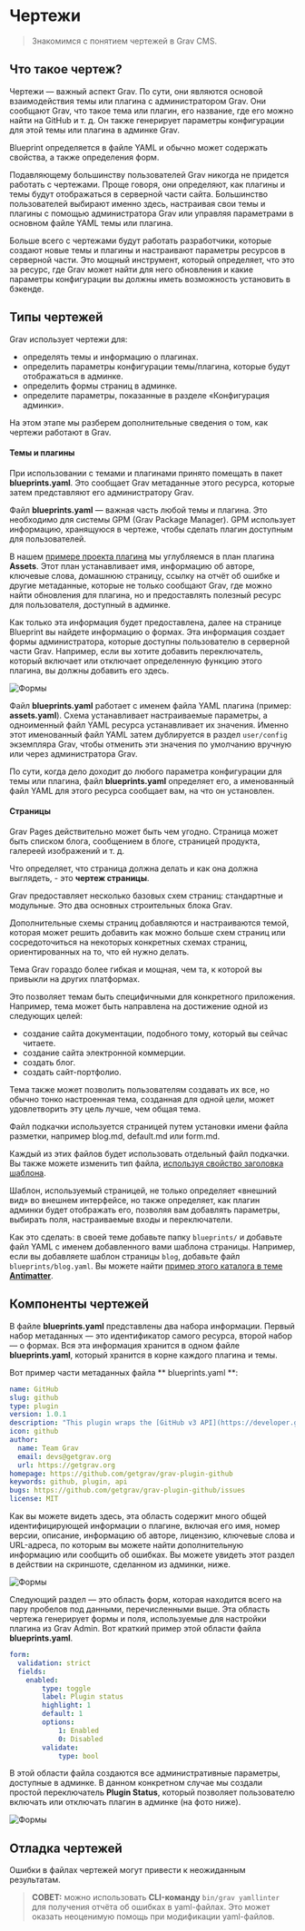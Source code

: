 # Чертежи

> Знакомимся с понятием чертежей в Grav CMS.

## Что такое чертеж?

Чертежи — важный аспект Grav. По сути, они являются основой взаимодействия темы или плагина с администратором Grav. Они сообщают Grav, что такое тема или плагин, его название, где его можно найти на GitHub и т. д. Он также генерирует параметры конфигурации для этой темы или плагина в админке Grav.

Blueprint определяется в файле YAML и обычно может содержать свойства, а также определения форм.

Подавляющему большинству пользователей Grav никогда не придется работать с чертежами. Проще говоря, они определяют, как плагины и темы будут отображаться в серверной части сайта. Большинство пользователей выбирают именно здесь, настраивая свои темы и плагины с помощью администратора Grav или управляя параметрами в основном файле YAML темы или плагина.

Больше всего с чертежами будут работать разработчики, которые создают новые темы и плагины и настраивают параметры ресурсов в серверной части. Это мощный инструмент, который определяет, что это за ресурс, где Grav может найти для него обновления и какие параметры конфигурации вы должны иметь возможность установить в бэкенде.

## Типы чертежей

Grav использует чертежи для:

- определять темы и информацию о плагинах.
- определить параметры конфигурации темы/плагина, которые будут отображаться в админке.
- определить формы страниц в админке.
- определите параметры, показанные в разделе «Конфигурация админки».

На этом этапе мы разберем дополнительные сведения о том, как чертежи работают в Grav.

#### Темы и плагины

При использовании с темами и плагинами принято помещать в пакет **blueprints.yaml**. Это сообщает Grav метаданные этого ресурса, которые затем представляют его администратору Grav.

Файл **blueprints.yaml** — важная часть любой темы и плагина. Это необходимо для системы GPM (Grav Package Manager). GPM использует информацию, хранящуюся в чертеже, чтобы сделать плагин доступным для пользователей.

В нашем [примере проекта плагина](example-plugin-blueprint) мы углубляемся в план плагина **Assets**. Этот план устанавливает имя, информацию об авторе, ключевые слова, домашнюю страницу, ссылку на отчёт об ошибке и другие метаданные, которые не только сообщают Grav, где можно найти обновления для плагина, но и предоставлять полезный ресурс для пользователя, доступный в админке.

Как только эта информация будет предоставлена, далее на странице Blueprint вы найдете информацию о формах. Эта информация создает формы администратора, которые доступны пользователю в серверной части Grav. Например, если вы хотите добавить переключатель, который включает или отключает определенную функцию этого плагина, вы должны добавить его здесь.

![Формы](blueprints_1.png)

Файл **blueprints.yaml** работает с именем файла YAML плагина (пример: **assets.yaml**). Схема устанавливает настраиваемые параметры, а одноименный файл YAML ресурса устанавливает их значения. Именно этот именованный файл YAML затем дублируется в раздел `user/config` экземпляра Grav, чтобы отменить эти значения по умолчанию вручную или через администратора Grav.

По сути, когда дело доходит до любого параметра конфигурации для темы или плагина, файл **blueprints.yaml** определяет его, а именованный файл YAML для этого ресурса сообщает вам, на что он установлен.

#### Страницы

Grav Pages действительно может быть чем угодно. Страница может быть списком блога, сообщением в блоге, страницей продукта, галереей изображений и т. д.

Что определяет, что страница должна делать и как она должна выглядеть, - это **чертеж страницы**.

Grav предоставляет несколько базовых схем страниц: стандартные и модульные. Это два основных строительных блока Grav.

Дополнительные схемы страниц добавляются и настраиваются темой, которая может решить добавить как можно больше схем страниц или сосредоточиться на некоторых конкретных схемах страниц, ориентированных на то, что ей нужно делать.

Тема Grav гораздо более гибкая и мощная, чем та, к которой вы привыкли на других платформах.

Это позволяет темам быть специфичными для конкретного приложения. Например, тема может быть направлена ​​на достижение одной из следующих целей:

- создание сайта документации, подобного тому, который вы сейчас читаете.
- создание сайта электронной коммерции.
- создать блог.
- создать сайт-портфолио.

Тема также может позволить пользователям создавать их все, но обычно тонко настроенная тема, созданная для одной цели, может удовлетворить эту цель лучше, чем общая тема.

Файл подкачки используется страницей путем установки имени файла разметки, например blog.md, default.md или form.md.

Каждый из этих файлов будет использовать отдельный файл подкачки. Вы также можете изменить тип файла, [используя свойство заголовка шаблона](/02.content/02.headers/index?id=Шаблон).

Шаблон, используемый страницей, не только определяет «внешний вид» во внешнем интерфейсе, но также определяет, как плагин админки будет отображать его, позволяя вам добавлять параметры, выбирать поля, настраиваемые входы и переключатели.

Как это сделать: в своей теме добавьте папку `blueprints/` и добавьте файл YAML с именем добавленного вами шаблона страницы. Например, если вы добавляете шаблон страницы `blog`, добавьте файл `blueprints/blog.yaml`. Вы можете найти [пример этого каталога в теме **Antimatter**](https://github.com/getgrav/grav-theme-antimatter/tree/develop/blueprints).

## Компоненты чертежей

В файле **blueprints.yaml** представлены два набора информации. Первый набор метаданных — это идентификатор самого ресурса, второй набор — о формах. Вся эта информация хранится в одном файле **blueprints.yaml**, который хранится в корне каждого плагина и темы.

Вот пример части метаданных файла ** blueprints.yaml **:

```yaml
name: GitHub
slug: github
type: plugin
version: 1.0.1
description: "This plugin wraps the [GitHub v3 API](https://developer.github.com/v3/) and uses the [php-github-api](https://github.com/KnpLabs/php-github-api/) library to add a nice GitHub touch to your Grav pages."
icon: github
author:
  name: Team Grav
  email: devs@getgrav.org
  url: https://getgrav.org
homepage: https://github.com/getgrav/grav-plugin-github
keywords: github, plugin, api
bugs: https://github.com/getgrav/grav-plugin-github/issues
license: MIT
```

Как вы можете видеть здесь, эта область содержит много общей идентифицирующей информации о плагине, включая его имя, номер версии, описание, информацию об авторе, лицензию, ключевые слова и URL-адреса, по которым вы можете найти дополнительную информацию или сообщить об ошибках. Вы можете увидеть этот раздел в действии на скриншоте, сделанном из админки, ниже.

![Формы](blueprints_2.png)

Следующий раздел — это область форм, которая находится всего на пару пробелов под данными, перечисленными выше. Эта область чертежа генерирует формы и поля, используемые для настройки плагина из Grav Admin. Вот краткий пример этой области файла **blueprints.yaml**.

```yaml
form:
  validation: strict
  fields:
    enabled:
        type: toggle
        label: Plugin status
        highlight: 1
        default: 1
        options:
            1: Enabled
            0: Disabled
        validate:
            type: bool
```

В этой области файла создаются все административные параметры, доступные в админке. В данном конкретном случае мы создали простой переключатель **Plugin Status**, который позволяет пользователю включать или отключать плагин в админке (на фото ниже).

![Формы](blueprints_3.png)

## Отладка чертежей

Ошибки в файлах чертежей могут привести к неожиданным результатам.

> **СОВЕТ:** можно использовать **CLI-команду** `bin/grav yamllinter` для получения отчёта об ошибках в yaml-файлах. Это может оказать неоценимую помощь при модификации yaml-файлов.
